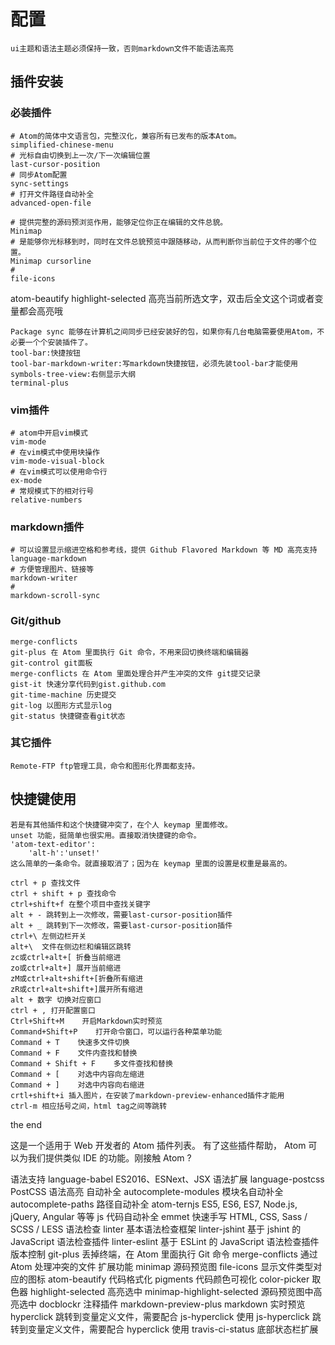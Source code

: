 # 配置
    ui主题和语法主题必须保持一致，否则markdown文件不能语法高亮
## 插件安装
### 必装插件
    # Atom的简体中文语言包，完整汉化，兼容所有已发布的版本Atom。
    simplified-chinese-menu
    # 光标自由切换到上一次/下一次编辑位置
    last-cursor-position
    # 同步Atom配置
    sync-settings
    # 打开文件路径自动补全
    advanced-open-file

    # 提供完整的源码预浏览作用，能够定位你正在编辑的文件总貌。
    Minimap
    # 是能够你光标移到时，同时在文件总貌预览中跟随移动，从而判断你当前位于文件的哪个位置。
    Minimap cursorline
    #
    file-icons
atom-beautify
    highlight-selected 高亮当前所选文字，双击后全文这个词或者变量都会高亮哦

    Package sync 能够在计算机之间同步已经安装好的包，如果你有几台电脑需要使用Atom，不必要一个个安装插件了。
    tool-bar:快捷按钮
    tool-bar-markdown-writer:写markdown快捷按钮，必须先装tool-bar才能使用
    symbols-tree-view:右侧显示大纲
    terminal-plus
### vim插件
    # atom中开启vim模式
    vim-mode
    # 在vim模式中使用块操作
    vim-mode-visual-block
    # 在vim模式可以使用命令行
    ex-mode
    # 常规模式下的相对行号
    relative-numbers
### markdown插件
    # 可以设置显示缩进空格和参考线，提供 Github Flavored Markdown 等 MD 高亮支持
    language-markdown
    # 方便管理图片、链接等
    markdown-writer
    #
    markdown-scroll-sync
### Git/github
    merge-conflicts
    git-plus 在 Atom 里面执行 Git 命令，不用来回切换终端和编辑器
    git-control git面板
    merge-conflicts 在 Atom 里面处理合并产生冲突的文件 git提交记录
    gist-it 快速分享代码到gist.github.com
    git-time-machine 历史提交
    git-log 以图形方式显示log
    git-status 快捷键查看git状态
### 其它插件
    Remote-FTP ftp管理工具，命令和图形化界面都支持。
## 快捷键使用
    若是有其他插件和这个快捷键冲突了，在个人 keymap 里面修改。
    unset 功能，挺简单也很实用。直接取消快捷键的命令。
    'atom-text-editor':
        'alt-h':'unset!'
    这么简单的一条命令。就直接取消了；因为在 keymap 里面的设置是权重是最高的。

    ctrl + p 查找文件
    ctrl + shift + p 查找命令
    ctrl+shift+f 在整个项目中查找关键字
    alt + - 跳转到上一次修改，需要last-cursor-position插件
    alt + _ 跳转到下一次修改，需要last-cursor-position插件
    ctrl+\ 左侧边栏开关
    alt+\  文件在侧边栏和编辑区跳转
    zc或ctrl+alt+[ 折叠当前缩进
    zo或ctrl+alt+] 展开当前缩进
    zM或ctrl+alt+shift+[折叠所有缩进
    zR或ctrl+alt+shift+]展开所有缩进
    alt + 数字 切换对应窗口
    ctrl + , 打开配置窗口
    Ctrl+Shift+M    开启Markdown实时预览
    Command+Shift+P    打开命令窗口，可以运行各种菜单功能
    Command + T    快速多文件切换
    Command + F    文件内查找和替换
    Command + Shift + F    多文件查找和替换
    Command + [    对选中内容向左缩进
    Command + ]    对选中内容向右缩进
    crtl+shift+i 插入图片，在安装了markdown-preview-enhanced插件才能用
    ctrl-m 相应括号之间，html tag之间等跳转
the end

这是一个适用于 Web 开发者的 Atom 插件列表。 有了这些插件帮助， Atom 可以为我们提供类似 IDE 的功能。刚接触 Atom ?

语法支持
language-babel
ES2016、ESNext、JSX 语法扩展
language-postcss
PostCSS 语法高亮
自动补全
autocomplete-modules
模块名自动补全
autocomplete-paths
路径自动补全
atom-ternjs
ES5, ES6, ES7, Node.js, jQuery, Angular 等等 js 代码自动补全
emmet
快速手写 HTML, CSS, Sass / SCSS / LESS
语法检查
linter
基本语法检查框架
linter-jshint
基于 jshint 的 JavaScript 语法检查插件
linter-eslint
基于 ESLint 的 JavaScript 语法检查插件
版本控制
git-plus
丢掉终端，在 Atom 里面执行 Git 命令
merge-conflicts
通过 Atom 处理冲突的文件
扩展功能
minimap
源码预览图
file-icons
显示文件类型对应的图标
atom-beautify
代码格式化
pigments
代码颜色可视化
color-picker
取色器
highlight-selected
高亮选中
minimap-highlight-selected
源码预览图中高亮选中
docblockr
注释插件
markdown-preview-plus
markdown 实时预览
hyperclick
跳转到变量定义文件，需要配合 js-hyperclick 使用
js-hyperclick
跳转到变量定义文件，需要配合 hyperclick 使用
travis-ci-status
底部状态栏扩展
